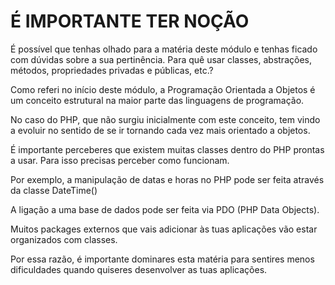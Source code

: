 # É IMPORTANTE TER NOÇÃO

É possível que tenhas olhado para a matéria deste módulo e tenhas ficado com
dúvidas sobre a sua pertinência. Para quê usar classes, abstrações, métodos, propriedades
privadas e públicas, etc.?

Como referi no início deste módulo, a Programação Orientada a Objetos é um conceito
estrutural na maior parte das linguagens de programação.

No caso do PHP, que não surgiu inicialmente com este conceito,
tem vindo a evoluir no sentido de se ir tornando cada vez mais orientado a objetos.

É importante perceberes que existem muitas classes dentro do PHP prontas a usar.
Para isso precisas perceber como funcionam.

Por exemplo, a manipulação de datas e horas no PHP pode ser feita através da classe
DateTime()

A ligação a uma base de dados pode ser feita via PDO (PHP Data Objects).

Muitos packages externos que vais adicionar às tuas aplicações vão estar
organizados com classes.

Por essa razão, é importante dominares esta matéria para sentires menos dificuldades
quando quiseres desenvolver as tuas aplicações.